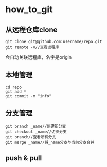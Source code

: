 # how_to_git
## 从远程仓库clone  
	git clone git@github.com:username/repo.git  
	git remote -v//查看远程库  
  会自动关联远程库，名字是origin  
## 本地管理  
	cd repo  
	git add *  
	git commit -m "info"  
## 分支管理  
	git branch _name//创建新分支  
	git checkout _name//切换分支  
	git branch//查看所有分支  
	git merge _name//将_name分支与当前分支合并  
## push & pull  
	